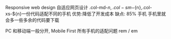 Responsive web design
自适应网页设计
.col-md-${n},.col-sm-${n},.col-xs-${n}一份代码适配不同的手机 优势:降低了开发成本
缺点: 85% 手机 
手机里就会多一些多余的代码要下载

PC 和移动端一般分开,
Mobile First
  所有手机的适配问题 
  rem / em